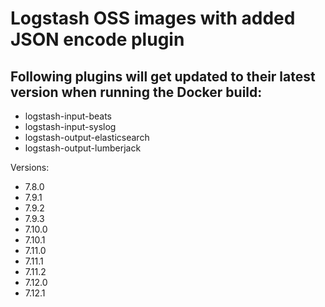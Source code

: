 # Logstash OSS images with added JSON encode plugin

## Following plugins will get updated to their latest version when running the Docker build:
- logstash-input-beats
- logstash-input-syslog
- logstash-output-elasticsearch
- logstash-output-lumberjack

Versions:
- 7.8.0
- 7.9.1
- 7.9.2
- 7.9.3
- 7.10.0
- 7.10.1
- 7.11.0
- 7.11.1
- 7.11.2
- 7.12.0
- 7.12.1

